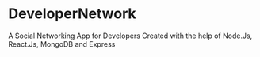 # DeveloperNetwork
A Social Networking App for Developers
Created with the help of Node.Js, React.Js, MongoDB and Express
